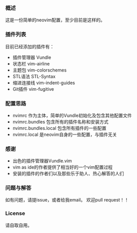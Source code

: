 ### 概述
这是一份简单的neovim配置，至少目前是这样的。

### 插件列表
目前已经添加的插件有：
+ 插件管理器 Vundle
+ 状态栏 vim-airline
+ 主题包 vim-colorschemes
+ STL语法 STL-Syntax
+ 缩进连接线 vim-indent-guides
+ Git插件 vim-fugitive

### 配置思路
+ nvimrc 作为主体，简单的Vundle初始化及包含其他配置文件
+ nvimrc.bundles 包含所有的插件名称和安装方式
+ nvimrc.bundles.local 包含所有插件的一些配置
+ nvimrc.local 是neovim自身的一些配置，与插件无关

### 感谢
+ 出色的插件管理器Vundle.vim
+ vim as ide的作者提供了相当好的一个vim配置过程
+ 安装的插件的作者们以及那些乐于助人、热心解答的人们

### 问题与解答
如有问题，请提issue，或者给我email。
欢迎pull request！！

### License
请自取自用。
